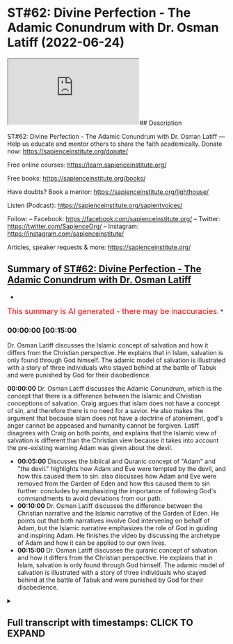 # ST#62: Divine Perfection - The Adamic Conundrum with Dr. Osman Latiff (2022-06-24)

<iframe loading='lazy' allow='autoplay' src='https://www.youtube.com/embed/3wPFspSeMX0'></iframe>## Description

ST#62: Divine Perfection - The Adamic Conundrum with Dr. Osman Latiff
—
Help us educate and mentor others to share the faith academically.
Donate now: <https://sapienceinstitute.org/donate/>

Free online courses: <https://learn.sapienceinstitute.org/>

Free books: <https://sapienceinstitute.org/books/>

Have doubts? Book a mentor: <https://sapienceinstitute.org/lighthouse/>

Listen (Podcast): <https://sapienceinstitute.org/sapientvoices/>

Follow:
– Facebook: <https://facebook.com/sapienceinstitute.org/>
– Twitter: <https://twitter.com/SapienceOrg/>
– Instagram: <https://instagram.com/sapienceinstitute/>

Articles, speaker requests & more: <https://sapienceinstitute.org/>

## Summary of [ST#62: Divine Perfection - The Adamic Conundrum with Dr. Osman Latiff](https://www.youtube.com/watch?v=3wPFspSeMX0)

*

<span style="color:red; font-size:125%">This summary is AI generated - there may be inaccuracies</span>. \*

### <a onclick="modifyYTiframeseektime('900')">00:00:00 \[00:15:00</a>

Dr. Osman Latiff discusses the Islamic concept of salvation and how it differs from the Christian perspective. He explains that in Islam, salvation is only found through God himself. The adamic model of salvation is illustrated with a story of three individuals who stayed behind at the battle of Tabuk and were punished by God for their disobedience.

**<a onclick="modifyYTiframeseektime('0')">00:00:00</a>**  Dr. Osman Latiff discusses the Adamic Conundrum, which is the concept that there is a difference between the Islamic and Christian conceptions of salvation. Craig argues that islam does not have a concept of sin, and therefore there is no need for a savior. He also makes the argument that because islam does not have a doctrine of atonement, god's anger cannot be appeased and humanity cannot be forgiven. Latiff disagrees with Craig on both points, and explains that the Islamic view of salvation is different than the Christian view because it takes into account the pre-existing warning Adam was given about the devil.

*   **<a onclick="modifyYTiframeseektime('300')">00:05:00</a>** Discusses the biblical and Quranic concept of "Adam" and "the devil."  highlights how Adam and Eve were tempted by the devil, and how this caused them to sin.  also discusses how Adam and Eve were removed from the Garden of Eden and how this caused them to sin further.  concludes by emphasizing the importance of following God's commandments to avoid deviations from our path.
*   **<a onclick="modifyYTiframeseektime('600')">00:10:00</a>**  Dr. Osman Latiff discusses the difference between the Christian narrative and the Islamic narrative of the Garden of Eden. He points out that both narratives involve God intervening on behalf of Adam, but the Islamic narrative emphasizes the role of God in guiding and inspiring Adam. He finishes the video by discussing the archetype of Adam and how it can be applied to our own lives.
*   **<a onclick="modifyYTiframeseektime('900')">00:15:00</a>**  Dr. Osman Latiff discusses the quranic concept of salvation and how it differs from the Christian perspective. He explains that in Islam, salvation is only found through God himself. The adamic model of salvation is illustrated with a story of three individuals who stayed behind at the battle of Tabuk and were punished by God for their disobedience.

<details><summary><h2>Full transcript with timestamps: CLICK TO EXPAND</h2></summary>

<a onclick="modifyYTiframeseektime('6)')">0:00:06 assalamualaikum welcome to sapient</a> <a onclick="modifyYTiframeseektime('8)')">0:00:08 thoughts it's dr humanity from going</a> <a onclick="modifyYTiframeseektime('9)')">0:00:09 through my book divine perfection</a> <a onclick="modifyYTiframeseektime('11)')">0:00:11 christianity and islam on sin and</a> <a onclick="modifyYTiframeseektime('12)')">0:00:12 salvation published this year by</a> <a onclick="modifyYTiframeseektime('13)')">0:00:13 sapience institute we have of course</a> <a onclick="modifyYTiframeseektime('15)')">0:00:15 unpacked quite a bit already about</a> <a onclick="modifyYTiframeseektime('17)')">0:00:17 arguments presented by our christian</a> <a onclick="modifyYTiframeseektime('19)')">0:00:19 friends detractors william lane craig</a> <a onclick="modifyYTiframeseektime('22)')">0:00:22 and others before and after him who make</a> <a onclick="modifyYTiframeseektime('24)')">0:00:24 these arguments about islamic theism in</a> <a onclick="modifyYTiframeseektime('27)')">0:00:27 fact craig makes three primary arguments</a> <a onclick="modifyYTiframeseektime('30)')">0:00:30 about allah being not maximally</a> <a onclick="modifyYTiframeseektime('32)')">0:00:32 omniscient therefore making a mistake in</a> <a onclick="modifyYTiframeseektime('34)')">0:00:34 the trinity in the quranic outlook we've</a> <a onclick="modifyYTiframeseektime('37)')">0:00:37 been through that very very cohesively</a> <a onclick="modifyYTiframeseektime('40)')">0:00:40 and</a> <a onclick="modifyYTiframeseektime('40)')">0:00:40 and thoroughly now of course the second</a> <a onclick="modifyYTiframeseektime('43)')">0:00:43 argument perhaps is the most is the most</a> <a onclick="modifyYTiframeseektime('45)')">0:00:45 important of all the arguments that</a> <a onclick="modifyYTiframeseektime('46)')">0:00:46 craig makes</a> <a onclick="modifyYTiframeseektime('48)')">0:00:48 and in fact the biggest one between us</a> <a onclick="modifyYTiframeseektime('50)')">0:00:50 and our christian friends james langford</a> <a onclick="modifyYTiframeseektime('52)')">0:00:52 in his very seminal thesis about some</a> <a onclick="modifyYTiframeseektime('56)')">0:00:56 you know ideas about christian mission</a> <a onclick="modifyYTiframeseektime('57)')">0:00:57 to muslims says that muslims have no</a> <a onclick="modifyYTiframeseektime('61)')">0:01:01 doctrine of sin</a> <a onclick="modifyYTiframeseektime('62)')">0:01:02 that he says that there is no concept of</a> <a onclick="modifyYTiframeseektime('64)')">0:01:04 an estrangement between god and humanity</a> <a onclick="modifyYTiframeseektime('67)')">0:01:07 in islam and therefore there's no need</a> <a onclick="modifyYTiframeseektime('69)')">0:01:09 for reconciliation between god and man</a> <a onclick="modifyYTiframeseektime('71)')">0:01:11 therefore no need for a savior he's not</a> <a onclick="modifyYTiframeseektime('73)')">0:01:13 the first in fact to make that argument</a> <a onclick="modifyYTiframeseektime('74)')">0:01:14 see our marsh in his work says that you</a> <a onclick="modifyYTiframeseektime('77)')">0:01:17 know only and if ever the muslims see</a> <a onclick="modifyYTiframeseektime('80)')">0:01:20 themselves as inherently sinful in the</a> <a onclick="modifyYTiframeseektime('83)')">0:01:23 eyes of god will they ever see the need</a> <a onclick="modifyYTiframeseektime('85)')">0:01:25 for a savior now the the fundamental</a> <a onclick="modifyYTiframeseektime('88)')">0:01:28 thing here is that they're both arguing</a> <a onclick="modifyYTiframeseektime('89)')">0:01:29 similar things about does islam have a</a> <a onclick="modifyYTiframeseektime('92)')">0:01:32 concept of sin what is sin in islam does</a> <a onclick="modifyYTiframeseektime('95)')">0:01:35 sin create the sense of a distance or a</a> <a onclick="modifyYTiframeseektime('97)')">0:01:37 strange assumption between us and god</a> <a onclick="modifyYTiframeseektime('100)')">0:01:40 and is there a need at the end of the</a> <a onclick="modifyYTiframeseektime('101)')">0:01:41 day for a savior now craig of course</a> <a onclick="modifyYTiframeseektime('104)')">0:01:44 makes that same argument they all make</a> <a onclick="modifyYTiframeseektime('106)')">0:01:46 the same argument there is nothing new</a> <a onclick="modifyYTiframeseektime('108)')">0:01:48 it's all the same things that they're</a> <a onclick="modifyYTiframeseektime('110)')">0:01:50 saying</a> <a onclick="modifyYTiframeseektime('111)')">0:01:51 now craig's second argument that he</a> <a onclick="modifyYTiframeseektime('112)')">0:01:52 makes in his website reasonable faith</a> <a onclick="modifyYTiframeseektime('114)')">0:01:54 and his videos and in his debates is the</a> <a onclick="modifyYTiframeseektime('116)')">0:01:56 same one about the fact that the</a> <a onclick="modifyYTiframeseektime('119)')">0:01:59 doctrine of salvation what we call</a> <a onclick="modifyYTiframeseektime('121)')">0:02:01 soteriology in islam is not sufficient</a> <a onclick="modifyYTiframeseektime('124)')">0:02:04 in representing god's maximal holiness</a> <a onclick="modifyYTiframeseektime('127)')">0:02:07 whereas in christianity through that</a> <a onclick="modifyYTiframeseektime('130)')">0:02:10 price paid uh from jesus christ on the</a> <a onclick="modifyYTiframeseektime('133)')">0:02:13 cross that's enough enough and</a> <a onclick="modifyYTiframeseektime('135)')">0:02:15 sufficient for god's wrath to be</a> <a onclick="modifyYTiframeseektime('137)')">0:02:17 appeased and therefore god forgives</a> <a onclick="modifyYTiframeseektime('139)')">0:02:19 humanity and therefore god loves</a> <a onclick="modifyYTiframeseektime('141)')">0:02:21 humanity and so on and so forth now of</a> <a onclick="modifyYTiframeseektime('142)')">0:02:22 course in the last episode we went</a> <a onclick="modifyYTiframeseektime('144)')">0:02:24 through christian atonement theories and</a> <a onclick="modifyYTiframeseektime('146)')">0:02:26 as you remember herring there were many</a> <a onclick="modifyYTiframeseektime('148)')">0:02:28 many of them there was of course that</a> <a onclick="modifyYTiframeseektime('150)')">0:02:30 that primal one of of augustine and the</a> <a onclick="modifyYTiframeseektime('154)')">0:02:34 devil ransom theory christus victor</a> <a onclick="modifyYTiframeseektime('156)')">0:02:36 theory uranuses theories uh origins</a> <a onclick="modifyYTiframeseektime('159)')">0:02:39 theories there was the</a> <a onclick="modifyYTiframeseektime('160)')">0:02:40 uh athanasius's mystical theory there</a> <a onclick="modifyYTiframeseektime('163)')">0:02:43 was uh anselm's satisfaction theory the</a> <a onclick="modifyYTiframeseektime('166)')">0:02:46 one before that of gregory evnessa and</a> <a onclick="modifyYTiframeseektime('168)')">0:02:48 the fish hook theory the one much after</a> <a onclick="modifyYTiframeseektime('170)')">0:02:50 that of calvin and penal substitution</a> <a onclick="modifyYTiframeseektime('171)')">0:02:51 theory and all these theories were in</a> <a onclick="modifyYTiframeseektime('173)')">0:02:53 attempt by christian theologians some of</a> <a onclick="modifyYTiframeseektime('175)')">0:02:55 them church fathers to make sense of</a> <a onclick="modifyYTiframeseektime('178)')">0:02:58 what happened between god and humanity</a> <a onclick="modifyYTiframeseektime('181)')">0:03:01 humanity through jesus christ in the</a> <a onclick="modifyYTiframeseektime('183)')">0:03:03 whole cosmic order of things and the</a> <a onclick="modifyYTiframeseektime('185)')">0:03:05 fundamental position of adam us human</a> <a onclick="modifyYTiframeseektime('188)')">0:03:08 beings as his progeny in light of the</a> <a onclick="modifyYTiframeseektime('190)')">0:03:10 sacrificial model presented by jesus</a> <a onclick="modifyYTiframeseektime('193)')">0:03:13 christ as a way for sins our sins adam's</a> <a onclick="modifyYTiframeseektime('196)')">0:03:16 sins to be atoned for and therefore</a> <a onclick="modifyYTiframeseektime('198)')">0:03:18 god's anger to be appeased and for us</a> <a onclick="modifyYTiframeseektime('200)')">0:03:20 therefore to be forgiven those were</a> <a onclick="modifyYTiframeseektime('202)')">0:03:22 atonement theories and there are of</a> <a onclick="modifyYTiframeseektime('204)')">0:03:24 course some that are being developed and</a> <a onclick="modifyYTiframeseektime('206)')">0:03:26 evolving over time uh over the christian</a> <a onclick="modifyYTiframeseektime('210)')">0:03:30 centuries</a> <a onclick="modifyYTiframeseektime('211)')">0:03:31 uh now</a> <a onclick="modifyYTiframeseektime('212)')">0:03:32 how do we and how do we understand that</a> <a onclick="modifyYTiframeseektime('215)')">0:03:35 or appreciate that in light of the</a> <a onclick="modifyYTiframeseektime('217)')">0:03:37 quranic the islamic the prophetic</a> <a onclick="modifyYTiframeseektime('219)')">0:03:39 discourse about salvation if that's the</a> <a onclick="modifyYTiframeseektime('222)')">0:03:42 way that christians perceive of it how</a> <a onclick="modifyYTiframeseektime('223)')">0:03:43 do we perceive of it remember we said</a> <a onclick="modifyYTiframeseektime('225)')">0:03:45 initially that there is much that we</a> <a onclick="modifyYTiframeseektime('227)')">0:03:47 agree with with our christian friends</a> <a onclick="modifyYTiframeseektime('228)')">0:03:48 that we both believe in similar things</a> <a onclick="modifyYTiframeseektime('230)')">0:03:50 about adam about god about not from the</a> <a onclick="modifyYTiframeseektime('232)')">0:03:52 the particular tree uh to enjoy the</a> <a onclick="modifyYTiframeseektime('235)')">0:03:55 garden him and his wife we both believe</a> <a onclick="modifyYTiframeseektime('237)')">0:03:57 that we both believe in the devil the</a> <a onclick="modifyYTiframeseektime('239)')">0:03:59 devil of course has a plan and and we</a> <a onclick="modifyYTiframeseektime('241)')">0:04:01 all believe in that stuff but the</a> <a onclick="modifyYTiframeseektime('243)')">0:04:03 quranic outline is remarkably</a> <a onclick="modifyYTiframeseektime('246)')">0:04:06 different in fact uniquely different</a> <a onclick="modifyYTiframeseektime('249)')">0:04:09 than our christian friends</a> <a onclick="modifyYTiframeseektime('251)')">0:04:11 outline presented to them in the bible</a> <a onclick="modifyYTiframeseektime('253)')">0:04:13 or at least even not so much from the</a> <a onclick="modifyYTiframeseektime('255)')">0:04:15 bible but in fact in their theoretical</a> <a onclick="modifyYTiframeseektime('257)')">0:04:17 developments in their history and that's</a> <a onclick="modifyYTiframeseektime('259)')">0:04:19 a lot a lot to say about that</a> <a onclick="modifyYTiframeseektime('261)')">0:04:21 so what happens then how is it presented</a> <a onclick="modifyYTiframeseektime('263)')">0:04:23 in the quran what happens with adam in</a> <a onclick="modifyYTiframeseektime('265)')">0:04:25 the quran that is the subject of of this</a> <a onclick="modifyYTiframeseektime('268)')">0:04:28 series here now this is in light of what</a> <a onclick="modifyYTiframeseektime('270)')">0:04:30 i call what the book terms the adamic</a> <a onclick="modifyYTiframeseektime('272)')">0:04:32 conundrum now in the quran is presented</a> <a onclick="modifyYTiframeseektime('275)')">0:04:35 like this</a> <a onclick="modifyYTiframeseektime('276)')">0:04:36 allah of course had forewarned adam and</a> <a onclick="modifyYTiframeseektime('279)')">0:04:39 his wife not to eat from a particular</a> <a onclick="modifyYTiframeseektime('281)')">0:04:41 tree</a> <a onclick="modifyYTiframeseektime('282)')">0:04:42 and allah says</a> <a onclick="modifyYTiframeseektime('284)')">0:04:44 beware of the devil right in the fight</a> <a onclick="modifyYTiframeseektime('286)')">0:04:46 in the quran says</a> <a onclick="modifyYTiframeseektime('287)')">0:04:47 beware of the devil because he is your</a> <a onclick="modifyYTiframeseektime('289)')">0:04:49 enemy</a> <a onclick="modifyYTiframeseektime('291)')">0:04:51 so take him therefore as an enemy adam</a> <a onclick="modifyYTiframeseektime('293)')">0:04:53 was pre-warned we're also warned about</a> <a onclick="modifyYTiframeseektime('295)')">0:04:55 the devil in our lives as well remember</a> <a onclick="modifyYTiframeseektime('298)')">0:04:58 of course in the quranic paradigm human</a> <a onclick="modifyYTiframeseektime('300)')">0:05:00 beings all of us are weak frail prone to</a> <a onclick="modifyYTiframeseektime('304)')">0:05:04 sin</a> <a onclick="modifyYTiframeseektime('305)')">0:05:05 we're not perfect creatures we're</a> <a onclick="modifyYTiframeseektime('307)')">0:05:07 imperfect creatures that means we have a</a> <a onclick="modifyYTiframeseektime('309)')">0:05:09 capacity to do good</a> <a onclick="modifyYTiframeseektime('311)')">0:05:11 and capacity to do sin a beautiful</a> <a onclick="modifyYTiframeseektime('314)')">0:05:14 verses which is outlined in israel</a> <a onclick="modifyYTiframeseektime('316)')">0:05:16 in the quran in which allah says</a> <a onclick="modifyYTiframeseektime('321)')">0:05:21 foreign</a> <a onclick="modifyYTiframeseektime('325)')">0:05:25 beautiful verses what do they say they</a> <a onclick="modifyYTiframeseektime('328)')">0:05:28 say that</a> <a onclick="modifyYTiframeseektime('329)')">0:05:29 consider the self consider yourself</a> <a onclick="modifyYTiframeseektime('332)')">0:05:32 myself yourself</a> <a onclick="modifyYTiframeseektime('334)')">0:05:34 how it's formed</a> <a onclick="modifyYTiframeseektime('336)')">0:05:36 and how it could be inspired by</a> <a onclick="modifyYTiframeseektime('339)')">0:05:39 by depravity by moral depravities but</a> <a onclick="modifyYTiframeseektime('342)')">0:05:42 also inspired by</a> <a onclick="modifyYTiframeseektime('344)')">0:05:44 saintliness</a> <a onclick="modifyYTiframeseektime('345)')">0:05:45 by moral goodness by goodness by good</a> <a onclick="modifyYTiframeseektime('349)')">0:05:49 character right so human beings have</a> <a onclick="modifyYTiframeseektime('352)')">0:05:52 both potentials to do</a> <a onclick="modifyYTiframeseektime('354)')">0:05:54 wondrous dazzling acts of kindness of</a> <a onclick="modifyYTiframeseektime('357)')">0:05:57 mercy of sympathy of empathy of love all</a> <a onclick="modifyYTiframeseektime('360)')">0:06:00 of that but also evil acts hideous acts</a> <a onclick="modifyYTiframeseektime('363)')">0:06:03 reprehensible acts as well in fact the</a> <a onclick="modifyYTiframeseektime('366)')">0:06:06 world of course is a witness to both of</a> <a onclick="modifyYTiframeseektime('368)')">0:06:08 these currents and trends but then the</a> <a onclick="modifyYTiframeseektime('371)')">0:06:11 next verse says</a> <a onclick="modifyYTiframeseektime('373)')">0:06:13 successful is he that purifies it</a> <a onclick="modifyYTiframeseektime('376)')">0:06:16 meaning purifies himself</a> <a onclick="modifyYTiframeseektime('378)')">0:06:18 that that's the undertaking the task</a> <a onclick="modifyYTiframeseektime('380)')">0:06:20 that is set out to man from god</a> <a onclick="modifyYTiframeseektime('382)')">0:06:22 successful is the one that purifies</a> <a onclick="modifyYTiframeseektime('384)')">0:06:24 himself that works labors in that task</a> <a onclick="modifyYTiframeseektime('387)')">0:06:27 day and night all the time that's</a> <a onclick="modifyYTiframeseektime('389)')">0:06:29 success and that loss is the one that</a> <a onclick="modifyYTiframeseektime('391)')">0:06:31 buries it buries himself this allows</a> <a onclick="modifyYTiframeseektime('393)')">0:06:33 himself to reach heights of moral</a> <a onclick="modifyYTiframeseektime('396)')">0:06:36 goodness of moral character of excellent</a> <a onclick="modifyYTiframeseektime('398)')">0:06:38 beautiful behavior beautiful conduct</a> <a onclick="modifyYTiframeseektime('400)')">0:06:40 beautiful acts of worship and so on and</a> <a onclick="modifyYTiframeseektime('402)')">0:06:42 so forth so therefore we have both of</a> <a onclick="modifyYTiframeseektime('405)')">0:06:45 these strands as human beings and so</a> <a onclick="modifyYTiframeseektime('407)')">0:06:47 therefore uh adam therefore when he sins</a> <a onclick="modifyYTiframeseektime('411)')">0:06:51 against allah well the way it's</a> <a onclick="modifyYTiframeseektime('413)')">0:06:53 presented in the quran is not exactly</a> <a onclick="modifyYTiframeseektime('414)')">0:06:54 like that either so we know therefore</a> <a onclick="modifyYTiframeseektime('416)')">0:06:56 that the devil exists and the devil</a> <a onclick="modifyYTiframeseektime('419)')">0:06:59 goes to or we don't know in fact if it</a> <a onclick="modifyYTiframeseektime('421)')">0:07:01 was to eve or adam first except that</a> <a onclick="modifyYTiframeseektime('424)')">0:07:04 they're both blamed for that mistake</a> <a onclick="modifyYTiframeseektime('427)')">0:07:07 that they make</a> <a onclick="modifyYTiframeseektime('428)')">0:07:08 now of course in the quran allah calls</a> <a onclick="modifyYTiframeseektime('430)')">0:07:10 it many things allah calls it an act of</a> <a onclick="modifyYTiframeseektime('432)')">0:07:12 disobedience that's true allah calls</a> <a onclick="modifyYTiframeseektime('435)')">0:07:15 they were misled deceived by the devil</a> <a onclick="modifyYTiframeseektime('438)')">0:07:18 allah says there was a case of</a> <a onclick="modifyYTiframeseektime('440)')">0:07:20 forgetfulness from from adam</a> <a onclick="modifyYTiframeseektime('442)')">0:07:22 forgetfulness perhaps of many things</a> <a onclick="modifyYTiframeseektime('443)')">0:07:23 maybe he forgot therefore the great</a> <a onclick="modifyYTiframeseektime('445)')">0:07:25 undertaking that god gave him in the</a> <a onclick="modifyYTiframeseektime('447)')">0:07:27 first place he forgot his responsibility</a> <a onclick="modifyYTiframeseektime('449)')">0:07:29 between him and god he forgot the great</a> <a onclick="modifyYTiframeseektime('453)')">0:07:33 deceptive character and potential of the</a> <a onclick="modifyYTiframeseektime('456)')">0:07:36 devil he forgot</a> <a onclick="modifyYTiframeseektime('457)')">0:07:37 but in this verse in the in the second</a> <a onclick="modifyYTiframeseektime('460)')">0:07:40 chapter of the quran it's outlined</a> <a onclick="modifyYTiframeseektime('461)')">0:07:41 beautifully in that allah says that the</a> <a onclick="modifyYTiframeseektime('464)')">0:07:44 devil</a> <a onclick="modifyYTiframeseektime('467)')">0:07:47 allah says that the devil caused them</a> <a onclick="modifyYTiframeseektime('469)')">0:07:49 both to slip</a> <a onclick="modifyYTiframeseektime('471)')">0:07:51 the word used here is the word zel which</a> <a onclick="modifyYTiframeseektime('473)')">0:07:53 is stumble or slip now of course in the</a> <a onclick="modifyYTiframeseektime('476)')">0:07:56 book of genesis the bible is called the</a> <a onclick="modifyYTiframeseektime('478)')">0:07:58 fall</a> <a onclick="modifyYTiframeseektime('478)')">0:07:58 fall kind of connotes like something</a> <a onclick="modifyYTiframeseektime('481)')">0:08:01 that is irrecoverable i mean as you've</a> <a onclick="modifyYTiframeseektime('483)')">0:08:03 fallen now but a slip has different</a> <a onclick="modifyYTiframeseektime('485)')">0:08:05 connotations of while you're slipped and</a> <a onclick="modifyYTiframeseektime('487)')">0:08:07 you stumble but perhaps you're still</a> <a onclick="modifyYTiframeseektime('489)')">0:08:09 able to get back up on your feet that's</a> <a onclick="modifyYTiframeseektime('490)')">0:08:10 the first difference that you'll notice</a> <a onclick="modifyYTiframeseektime('492)')">0:08:12 in the quranic narrative</a> <a onclick="modifyYTiframeseektime('494)')">0:08:14 allah says that the shaitaan the devil</a> <a onclick="modifyYTiframeseektime('496)')">0:08:16 caused them both to</a> <a onclick="modifyYTiframeseektime('497)')">0:08:17 slip</a> <a onclick="modifyYTiframeseektime('498)')">0:08:18 and then they were removed from where</a> <a onclick="modifyYTiframeseektime('499)')">0:08:19 they were meaning in the garden they</a> <a onclick="modifyYTiframeseektime('501)')">0:08:21 were taken out from them placed</a> <a onclick="modifyYTiframeseektime('503)')">0:08:23 elsewhere</a> <a onclick="modifyYTiframeseektime('504)')">0:08:24 now that's the first thing now zell of</a> <a onclick="modifyYTiframeseektime('508)')">0:08:28 course has connotations it's like when</a> <a onclick="modifyYTiframeseektime('509)')">0:08:29 we believe that when we uh leave our</a> <a onclick="modifyYTiframeseektime('511)')">0:08:31 homes in the morning or whatever homes</a> <a onclick="modifyYTiframeseektime('513)')">0:08:33 we say a particular prayer that we say</a> <a onclick="modifyYTiframeseektime('516)')">0:08:36 allah</a> <a onclick="modifyYTiframeseektime('523)')">0:08:43 prophetic prayer that we recite oh allah</a> <a onclick="modifyYTiframeseektime('525)')">0:08:45 i seek refuge with you that i go astray</a> <a onclick="modifyYTiframeseektime('527)')">0:08:47 or leaders as a straight or that i slip</a> <a onclick="modifyYTiframeseektime('529)')">0:08:49 and stumble</a> <a onclick="modifyYTiframeseektime('530)')">0:08:50 right or cause others to slip and</a> <a onclick="modifyYTiframeseektime('531)')">0:08:51 stumble so we all in our lives can slip</a> <a onclick="modifyYTiframeseektime('535)')">0:08:55 and stumble we can lose sight of where</a> <a onclick="modifyYTiframeseektime('537)')">0:08:57 we're going sometimes in life that's a</a> <a onclick="modifyYTiframeseektime('539)')">0:08:59 reflection of our imperfect human</a> <a onclick="modifyYTiframeseektime('542)')">0:09:02 character and nature and of course god</a> <a onclick="modifyYTiframeseektime('544)')">0:09:04 creates us with perfect knowledge and</a> <a onclick="modifyYTiframeseektime('546)')">0:09:06 perfect wisdom that's a key fundamental</a> <a onclick="modifyYTiframeseektime('549)')">0:09:09 point for us to emphasize god creates us</a> <a onclick="modifyYTiframeseektime('551)')">0:09:11 with perfect knowledge and perfect</a> <a onclick="modifyYTiframeseektime('552)')">0:09:12 wisdom knowing of course this is who we</a> <a onclick="modifyYTiframeseektime('554)')">0:09:14 are this is our capacity our potential</a> <a onclick="modifyYTiframeseektime('557)')">0:09:17 and these are ways of course we could be</a> <a onclick="modifyYTiframeseektime('559)')">0:09:19 led astray but we have to be on our god</a> <a onclick="modifyYTiframeseektime('561)')">0:09:21 the quran says by the way in the quran</a> <a onclick="modifyYTiframeseektime('563)')">0:09:23 we have the word</a> <a onclick="modifyYTiframeseektime('566)')">0:09:26 which means deviation straying</a> <a onclick="modifyYTiframeseektime('569)')">0:09:29 misleading</a> <a onclick="modifyYTiframeseektime('570)')">0:09:30 repeated more than 200 times in the</a> <a onclick="modifyYTiframeseektime('572)')">0:09:32 quran</a> <a onclick="modifyYTiframeseektime('574)')">0:09:34 straying misleading deviating but we</a> <a onclick="modifyYTiframeseektime('576)')">0:09:36 also have the word wakaya wakka is where</a> <a onclick="modifyYTiframeseektime('579)')">0:09:39 we get the word taqwa from which means</a> <a onclick="modifyYTiframeseektime('580)')">0:09:40 protection which means safeguarding</a> <a onclick="modifyYTiframeseektime('583)')">0:09:43 repeated through and through the quran</a> <a onclick="modifyYTiframeseektime('585)')">0:09:45 as a way of pushing back offsetting the</a> <a onclick="modifyYTiframeseektime('588)')">0:09:48 dangers of dalala of deviation of</a> <a onclick="modifyYTiframeseektime('591)')">0:09:51 straying of of of misleading and going</a> <a onclick="modifyYTiframeseektime('594)')">0:09:54 astray and so the next verse now is is</a> <a onclick="modifyYTiframeseektime('597)')">0:09:57 very essential and key for us in showing</a> <a onclick="modifyYTiframeseektime('600)')">0:10:00 the difference between us</a> <a onclick="modifyYTiframeseektime('601)')">0:10:01 and the christian narrative which ends</a> <a onclick="modifyYTiframeseektime('603)')">0:10:03 up in a lot of confusion a lot of</a> <a onclick="modifyYTiframeseektime('605)')">0:10:05 ambiguity with all of these atonement</a> <a onclick="modifyYTiframeseektime('607)')">0:10:07 theories are proposed and still</a> <a onclick="modifyYTiframeseektime('608)')">0:10:08 developing and evolving and that is this</a> <a onclick="modifyYTiframeseektime('611)')">0:10:11 verse that allah quran says</a> <a onclick="modifyYTiframeseektime('618)')">0:10:18 what does it say it says therefore so</a> <a onclick="modifyYTiframeseektime('620)')">0:10:20 adam slept therefore was removed from</a> <a onclick="modifyYTiframeseektime('622)')">0:10:22 where he was and then allah says adam</a> <a onclick="modifyYTiframeseektime('625)')">0:10:25 was met with some words from his lord</a> <a onclick="modifyYTiframeseektime('628)')">0:10:28 what does it mean to be met with some</a> <a onclick="modifyYTiframeseektime('629)')">0:10:29 words from his lord what does it mean</a> <a onclick="modifyYTiframeseektime('631)')">0:10:31 adam was met with some words from his</a> <a onclick="modifyYTiframeseektime('633)')">0:10:33 lord it means that adam in this state of</a> <a onclick="modifyYTiframeseektime('637)')">0:10:37 vulnerability because of course he has</a> <a onclick="modifyYTiframeseektime('639)')">0:10:39 sinned and done something against god's</a> <a onclick="modifyYTiframeseektime('641)')">0:10:41 wishes is now stuck because he's there</a> <a onclick="modifyYTiframeseektime('643)')">0:10:43 by him so remember adam is there by</a> <a onclick="modifyYTiframeseektime('645)')">0:10:45 himself with his wife that says no other</a> <a onclick="modifyYTiframeseektime('646)')">0:10:46 prophets around to ask to seek help from</a> <a onclick="modifyYTiframeseektime('648)')">0:10:48 nothing that's just them too right but</a> <a onclick="modifyYTiframeseektime('650)')">0:10:50 there of course is allah there is god</a> <a onclick="modifyYTiframeseektime('652)')">0:10:52 and it's god that they beseech but not</a> <a onclick="modifyYTiframeseektime('654)')">0:10:54 just that they beseech god and ask of</a> <a onclick="modifyYTiframeseektime('656)')">0:10:56 god no that is not even the first thing</a> <a onclick="modifyYTiframeseektime('658)')">0:10:58 that happens</a> <a onclick="modifyYTiframeseektime('659)')">0:10:59 allah says adam was received words from</a> <a onclick="modifyYTiframeseektime('662)')">0:11:02 his lord that means</a> <a onclick="modifyYTiframeseektime('664)')">0:11:04 allah god the lord of the heavens and</a> <a onclick="modifyYTiframeseektime('667)')">0:11:07 the earth the most kind the most</a> <a onclick="modifyYTiframeseektime('668)')">0:11:08 merciful the maximally perfect</a> <a onclick="modifyYTiframeseektime('671)')">0:11:11 the most magnificent the most supreme</a> <a onclick="modifyYTiframeseektime('674)')">0:11:14 allah</a> <a onclick="modifyYTiframeseektime('675)')">0:11:15 taught adam words to say that means</a> <a onclick="modifyYTiframeseektime('678)')">0:11:18 allah inspired adam with words to say in</a> <a onclick="modifyYTiframeseektime('681)')">0:11:21 order for adam to know how to ask god</a> <a onclick="modifyYTiframeseektime('684)')">0:11:24 for forgiveness</a> <a onclick="modifyYTiframeseektime('686)')">0:11:26 it's something fundamentally beautiful</a> <a onclick="modifyYTiframeseektime('688)')">0:11:28 here</a> <a onclick="modifyYTiframeseektime('688)')">0:11:28 that is not so much adam then quickly</a> <a onclick="modifyYTiframeseektime('690)')">0:11:30 asked for forgiveness is that allah</a> <a onclick="modifyYTiframeseektime('693)')">0:11:33 aided adam enabled adam facilitated for</a> <a onclick="modifyYTiframeseektime('697)')">0:11:37 adam that path of seeking for seeking</a> <a onclick="modifyYTiframeseektime('700)')">0:11:40 forgiveness which is remarkable right</a> <a onclick="modifyYTiframeseektime('702)')">0:11:42 and so in adam being taught the words</a> <a onclick="modifyYTiframeseektime('705)')">0:11:45 and we know the words from another verse</a> <a onclick="modifyYTiframeseektime('707)')">0:11:47 in the quran when they both said</a> <a onclick="modifyYTiframeseektime('708)')">0:11:48 they both said</a> <a onclick="modifyYTiframeseektime('716)')">0:11:56 our lord our lord</a> <a onclick="modifyYTiframeseektime('719)')">0:11:59 we have wronged our souls</a> <a onclick="modifyYTiframeseektime('722)')">0:12:02 and if you don't forgive us and have</a> <a onclick="modifyYTiframeseektime('723)')">0:12:03 mercy on us we're going to be of the</a> <a onclick="modifyYTiframeseektime('725)')">0:12:05 losers so what's happening here number</a> <a onclick="modifyYTiframeseektime('727)')">0:12:07 one our lord</a> <a onclick="modifyYTiframeseektime('729)')">0:12:09 number two we've wronged ourselves</a> <a onclick="modifyYTiframeseektime('731)')">0:12:11 injustice on ourselves</a> <a onclick="modifyYTiframeseektime('733)')">0:12:13 number three</a> <a onclick="modifyYTiframeseektime('736)')">0:12:16 you forgive</a> <a onclick="modifyYTiframeseektime('737)')">0:12:17 you are the one that forgives number</a> <a onclick="modifyYTiframeseektime('739)')">0:12:19 four you show mercy and number five if</a> <a onclick="modifyYTiframeseektime('743)')">0:12:23 you do we're successful if you don't</a> <a onclick="modifyYTiframeseektime('745)')">0:12:25 wear losers all of that contained in</a> <a onclick="modifyYTiframeseektime('747)')">0:12:27 that beautiful prayer of adam and his</a> <a onclick="modifyYTiframeseektime('750)')">0:12:30 wife that was inspired upon them taught</a> <a onclick="modifyYTiframeseektime('752)')">0:12:32 to them instructed to them by god</a> <a onclick="modifyYTiframeseektime('754)')">0:12:34 himself enabling adam and all of us adam</a> <a onclick="modifyYTiframeseektime('758)')">0:12:38 is archetypal here all of us as his</a> <a onclick="modifyYTiframeseektime('760)')">0:12:40 progeny to remember the way back to god</a> <a onclick="modifyYTiframeseektime('763)')">0:12:43 whenever we slip and whenever we stumble</a> <a onclick="modifyYTiframeseektime('765)')">0:12:45 in life there is a model</a> <a onclick="modifyYTiframeseektime('767)')">0:12:47 paradigmatic model here for us to always</a> <a onclick="modifyYTiframeseektime('769)')">0:12:49 remember and realize that's how it</a> <a onclick="modifyYTiframeseektime('771)')">0:12:51 happened with adam our father where his</a> <a onclick="modifyYTiframeseektime('774)')">0:12:54 progeny that's how god deals with us</a> <a onclick="modifyYTiframeseektime('776)')">0:12:56 remember we ended the last chapter by by</a> <a onclick="modifyYTiframeseektime('778)')">0:12:58 mentioning the verse in the quran when</a> <a onclick="modifyYTiframeseektime('779)')">0:12:59 allah says</a> <a onclick="modifyYTiframeseektime('782)')">0:13:02 what is your impression</a> <a onclick="modifyYTiframeseektime('784)')">0:13:04 of the lord of the worlds how do we</a> <a onclick="modifyYTiframeseektime('786)')">0:13:06 perceive imagine</a> <a onclick="modifyYTiframeseektime('788)')">0:13:08 of god in light of all these tournament</a> <a onclick="modifyYTiframeseektime('791)')">0:13:11 theories and god</a> <a onclick="modifyYTiframeseektime('792)')">0:13:12 and the blood and the sacrifice and the</a> <a onclick="modifyYTiframeseektime('794)')">0:13:14 the wrath and the all of these things</a> <a onclick="modifyYTiframeseektime('797)')">0:13:17 and now how do we</a> <a onclick="modifyYTiframeseektime('798)')">0:13:18 perceive imagine of god</a> <a onclick="modifyYTiframeseektime('800)')">0:13:20 when we know that that's how god treats</a> <a onclick="modifyYTiframeseektime('802)')">0:13:22 and dealt with</a> <a onclick="modifyYTiframeseektime('804)')">0:13:24 the first of us the first of us our</a> <a onclick="modifyYTiframeseektime('806)')">0:13:26 father</a> <a onclick="modifyYTiframeseektime('807)')">0:13:27 adam when he stumbled he stumbled and he</a> <a onclick="modifyYTiframeseektime('810)')">0:13:30 slipped</a> <a onclick="modifyYTiframeseektime('812)')">0:13:32 in the garden there you know when the</a> <a onclick="modifyYTiframeseektime('813)')">0:13:33 devil when he was deceived by the devil</a> <a onclick="modifyYTiframeseektime('815)')">0:13:35 so therefore allah inspired adam with</a> <a onclick="modifyYTiframeseektime('817)')">0:13:37 the words to say but it doesn't end</a> <a onclick="modifyYTiframeseektime('819)')">0:13:39 there</a> <a onclick="modifyYTiframeseektime('820)')">0:13:40 it doesn't end there because then allah</a> <a onclick="modifyYTiframeseektime('822)')">0:13:42 says</a> <a onclick="modifyYTiframeseektime('823)')">0:13:43 now taba it means to lean towards to</a> <a onclick="modifyYTiframeseektime('827)')">0:13:47 relent towards</a> <a onclick="modifyYTiframeseektime('828)')">0:13:48 that means who's doing it all here it's</a> <a onclick="modifyYTiframeseektime('831)')">0:13:51 god doing it towards adam it is not adam</a> <a onclick="modifyYTiframeseektime('833)')">0:13:53 that is the first actor here it is god</a> <a onclick="modifyYTiframeseektime('836)')">0:13:56 enabling assisting adam when allah says</a> <a onclick="modifyYTiframeseektime('840)')">0:14:00 lean to him by showing him repentance by</a> <a onclick="modifyYTiframeseektime('843)')">0:14:03 showing you by accepting repentance</a> <a onclick="modifyYTiframeseektime('844)')">0:14:04 allah did that and allah is of repenting</a> <a onclick="modifyYTiframeseektime('848)')">0:14:08 and allah is merciful that is a</a> <a onclick="modifyYTiframeseektime('850)')">0:14:10 beautiful model here that we we can</a> <a onclick="modifyYTiframeseektime('852)')">0:14:12 clearly see in this adamic paradigm</a> <a onclick="modifyYTiframeseektime('855)')">0:14:15 right conundrum between us and</a> <a onclick="modifyYTiframeseektime('856)')">0:14:16 christians but really when the quran is</a> <a onclick="modifyYTiframeseektime('858)')">0:14:18 an adamic paradigm an archetype showing</a> <a onclick="modifyYTiframeseektime('861)')">0:14:21 illustrating for us the mercy the</a> <a onclick="modifyYTiframeseektime('863)')">0:14:23 closeness the love of god towards his</a> <a onclick="modifyYTiframeseektime('866)')">0:14:26 creation</a> <a onclick="modifyYTiframeseektime('867)')">0:14:27 even though adam made a mistake and</a> <a onclick="modifyYTiframeseektime('869)')">0:14:29 sinned here against god</a> <a onclick="modifyYTiframeseektime('871)')">0:14:31 or he made a mistake some they say it</a> <a onclick="modifyYTiframeseektime('873)')">0:14:33 was a mistake some they say it was act</a> <a onclick="modifyYTiframeseektime('875)')">0:14:35 of disobedience but in any case it was</a> <a onclick="modifyYTiframeseektime('877)')">0:14:37 something that was not what he wasn't</a> <a onclick="modifyYTiframeseektime('879)')">0:14:39 supposed to do but he did and so now</a> <a onclick="modifyYTiframeseektime('881)')">0:14:41 therefore there was a way out for him in</a> <a onclick="modifyYTiframeseektime('883)')">0:14:43 light of that</a> <a onclick="modifyYTiframeseektime('885)')">0:14:45 in light of that mistake or that sin</a> <a onclick="modifyYTiframeseektime('887)')">0:14:47 that he made now i want to show you one</a> <a onclick="modifyYTiframeseektime('889)')">0:14:49 more thing in light of this just so that</a> <a onclick="modifyYTiframeseektime('890)')">0:14:50 you realize this is not restricted to</a> <a onclick="modifyYTiframeseektime('893)')">0:14:53 adam this is not only about adam so we</a> <a onclick="modifyYTiframeseektime('896)')">0:14:56 have of course clarified a big thing</a> <a onclick="modifyYTiframeseektime('898)')">0:14:58 here in light of</a> <a onclick="modifyYTiframeseektime('900)')">0:15:00 salvation what it means from the islamic</a> <a onclick="modifyYTiframeseektime('902)')">0:15:02 perspective and the christian</a> <a onclick="modifyYTiframeseektime('903)')">0:15:03 perspective a big thing but just to show</a> <a onclick="modifyYTiframeseektime('906)')">0:15:06 you something really remarkable this is</a> <a onclick="modifyYTiframeseektime('907)')">0:15:07 not just about adam you might say</a> <a onclick="modifyYTiframeseektime('910)')">0:15:10 christians might say well that's unique</a> <a onclick="modifyYTiframeseektime('912)')">0:15:12 about adam but what else is there in the</a> <a onclick="modifyYTiframeseektime('914)')">0:15:14 quran what else is there in islam how do</a> <a onclick="modifyYTiframeseektime('916)')">0:15:16 we know that god doesn't deals with us</a> <a onclick="modifyYTiframeseektime('918)')">0:15:18 in the same way that with adam for</a> <a onclick="modifyYTiframeseektime('919)')">0:15:19 example let me show you one beautiful</a> <a onclick="modifyYTiframeseektime('921)')">0:15:21 example from the chapter called atoba in</a> <a onclick="modifyYTiframeseektime('923)')">0:15:23 the quran</a> <a onclick="modifyYTiframeseektime('925)')">0:15:25 this chapter which in fact is called</a> <a onclick="modifyYTiframeseektime('927)')">0:15:27 meaning remains repentance but here you</a> <a onclick="modifyYTiframeseektime('929)')">0:15:29 have a beautiful incident concerning</a> <a onclick="modifyYTiframeseektime('931)')">0:15:31 three individuals these individuals were</a> <a onclick="modifyYTiframeseektime('933)')">0:15:33 three people</a> <a onclick="modifyYTiframeseektime('934)')">0:15:34 who made excuses</a> <a onclick="modifyYTiframeseektime('936)')">0:15:36 for not participating in a very</a> <a onclick="modifyYTiframeseektime('938)')">0:15:38 important one called the battle of tabuk</a> <a onclick="modifyYTiframeseektime('939)')">0:15:39 in the life of the prophet sallallahu</a> <a onclick="modifyYTiframeseektime('941)')">0:15:41 alaihi allah please be upon him</a> <a onclick="modifyYTiframeseektime('943)')">0:15:43 they stayed behind and allah says that</a> <a onclick="modifyYTiframeseektime('945)')">0:15:45 you know</a> <a onclick="modifyYTiframeseektime('947)')">0:15:47 about the three who stayed behind</a> <a onclick="modifyYTiframeseektime('949)')">0:15:49 these three therefore they were wracked</a> <a onclick="modifyYTiframeseektime('951)')">0:15:51 with guilt</a> <a onclick="modifyYTiframeseektime('952)')">0:15:52 knowing of course that they've stayed</a> <a onclick="modifyYTiframeseektime('954)')">0:15:54 behind everybody else has gone there by</a> <a onclick="modifyYTiframeseektime('956)')">0:15:56 themselves now what to do they've made</a> <a onclick="modifyYTiframeseektime('958)')">0:15:58 this sin it's a sin this act of</a> <a onclick="modifyYTiframeseektime('960)')">0:16:00 disobedience against god and so allah</a> <a onclick="modifyYTiframeseektime('963)')">0:16:03 then says the three who remained behind</a> <a onclick="modifyYTiframeseektime('965)')">0:16:05 stayed behind held back</a> <a onclick="modifyYTiframeseektime('970)')">0:16:10 until the earth became squeezed and</a> <a onclick="modifyYTiframeseektime('973)')">0:16:13 tight and restricted</a> <a onclick="modifyYTiframeseektime('975)')">0:16:15 for them even though the earth is</a> <a onclick="modifyYTiframeseektime('977)')">0:16:17 spacious and wide</a> <a onclick="modifyYTiframeseektime('980)')">0:16:20 all right</a> <a onclick="modifyYTiframeseektime('980)')">0:16:20 how do you feel when you've sinned</a> <a onclick="modifyYTiframeseektime('983)')">0:16:23 against god that's how you're supposed</a> <a onclick="modifyYTiframeseektime('984)')">0:16:24 to feel you feel you know guilty you</a> <a onclick="modifyYTiframeseektime('987)')">0:16:27 feel as if the earth is closing in</a> <a onclick="modifyYTiframeseektime('989)')">0:16:29 around you you feel like what what are</a> <a onclick="modifyYTiframeseektime('991)')">0:16:31 you supposed to do you've done something</a> <a onclick="modifyYTiframeseektime('993)')">0:16:33 that is a terrible thing in the eyes of</a> <a onclick="modifyYTiframeseektime('995)')">0:16:35 god right and that's how they felt</a> <a onclick="modifyYTiframeseektime('998)')">0:16:38 and then allah says the earth therefore</a> <a onclick="modifyYTiframeseektime('1000)')">0:16:40 it was as if the earth was squeezed and</a> <a onclick="modifyYTiframeseektime('1002)')">0:16:42 restricted for them</a> <a onclick="modifyYTiframeseektime('1005)')">0:16:45 and their own souls their own selves</a> <a onclick="modifyYTiframeseektime('1008)')">0:16:48 were constricted and tight and</a> <a onclick="modifyYTiframeseektime('1010)')">0:16:50 restricted and squeezed for them they</a> <a onclick="modifyYTiframeseektime('1012)')">0:16:52 felt that sense of agitation</a> <a onclick="modifyYTiframeseektime('1015)')">0:16:55 and distance and they felt that sense of</a> <a onclick="modifyYTiframeseektime('1018)')">0:16:58 inner sense of remorse and then allah</a> <a onclick="modifyYTiframeseektime('1020)')">0:17:00 says</a> <a onclick="modifyYTiframeseektime('1021)')">0:17:01 and they realized</a> <a onclick="modifyYTiframeseektime('1024)')">0:17:04 there is no refuge from god except to</a> <a onclick="modifyYTiframeseektime('1027)')">0:17:07 god</a> <a onclick="modifyYTiframeseektime('1028)')">0:17:08 there is no</a> <a onclick="modifyYTiframeseektime('1029)')">0:17:09 escaping from god except going back to</a> <a onclick="modifyYTiframeseektime('1032)')">0:17:12 god</a> <a onclick="modifyYTiframeseektime('1033)')">0:17:13 no refuge except going back to god the</a> <a onclick="modifyYTiframeseektime('1036)')">0:17:16 only</a> <a onclick="modifyYTiframeseektime('1037)')">0:17:17 salvation they will find is with god</a> <a onclick="modifyYTiframeseektime('1039)')">0:17:19 himself they can't run anywhere or find</a> <a onclick="modifyYTiframeseektime('1042)')">0:17:22 help anywhere or seek assistance in</a> <a onclick="modifyYTiframeseektime('1045)')">0:17:25 anything or anyone or anywhere except</a> <a onclick="modifyYTiframeseektime('1047)')">0:17:27 with god himself</a> <a onclick="modifyYTiframeseektime('1049)')">0:17:29 that's the quranic paradigm about human</a> <a onclick="modifyYTiframeseektime('1052)')">0:17:32 salvation your only safety your only</a> <a onclick="modifyYTiframeseektime('1054)')">0:17:34 security your only peace of mind peace</a> <a onclick="modifyYTiframeseektime('1057)')">0:17:37 of heart</a> <a onclick="modifyYTiframeseektime('1058)')">0:17:38 is in god himself there's nothing else</a> <a onclick="modifyYTiframeseektime('1061)')">0:17:41 there's not in a stone or an idol or in</a> <a onclick="modifyYTiframeseektime('1063)')">0:17:43 a or mary or in jesus or in anybody</a> <a onclick="modifyYTiframeseektime('1066)')">0:17:46 except god himself that's the one that</a> <a onclick="modifyYTiframeseektime('1068)')">0:17:48 you've transgressed against that's the</a> <a onclick="modifyYTiframeseektime('1070)')">0:17:50 one you ask from now right and then</a> <a onclick="modifyYTiframeseektime('1072)')">0:17:52 allah says after this allah says now</a> <a onclick="modifyYTiframeseektime('1074)')">0:17:54 look at the comparison here similarity</a> <a onclick="modifyYTiframeseektime('1076)')">0:17:56 with the with the adamic model paradigm</a> <a onclick="modifyYTiframeseektime('1079)')">0:17:59 allah says</a> <a onclick="modifyYTiframeseektime('1082)')">0:18:02 then allah turned to them so that they</a> <a onclick="modifyYTiframeseektime('1084)')">0:18:04 tend to him</a> <a onclick="modifyYTiframeseektime('1085)')">0:18:05 right then allah turned to them so that</a> <a onclick="modifyYTiframeseektime('1087)')">0:18:07 they turned to him remember in adam's</a> <a onclick="modifyYTiframeseektime('1089)')">0:18:09 case it was allah turned to him first</a> <a onclick="modifyYTiframeseektime('1092)')">0:18:12 taught him first 25 so that he would</a> <a onclick="modifyYTiframeseektime('1094)')">0:18:14 turn to allah the same thing exists here</a> <a onclick="modifyYTiframeseektime('1097)')">0:18:17 then allah turned to them allah relented</a> <a onclick="modifyYTiframeseektime('1099)')">0:18:19 to them</a> <a onclick="modifyYTiframeseektime('1100)')">0:18:20 allah inclined to them so that they</a> <a onclick="modifyYTiframeseektime('1102)')">0:18:22 turned to him in repentance and allah is</a> <a onclick="modifyYTiframeseektime('1105)')">0:18:25 all forgiving allah is all merciful a</a> <a onclick="modifyYTiframeseektime('1106)')">0:18:26 beautiful paradigm here illustrating for</a> <a onclick="modifyYTiframeseektime('1109)')">0:18:29 us that concept of salvation in islam in</a> <a onclick="modifyYTiframeseektime('1112)')">0:18:32 light of the adam the adamic conundrum</a> <a onclick="modifyYTiframeseektime('1115)')">0:18:35 that we find you know going through from</a> <a onclick="modifyYTiframeseektime('1118)')">0:18:38 the biblical narrative to through</a> <a onclick="modifyYTiframeseektime('1120)')">0:18:40 centuries of christian theological</a> <a onclick="modifyYTiframeseektime('1122)')">0:18:42 debate about what happened with adam and</a> <a onclick="modifyYTiframeseektime('1125)')">0:18:45 his kind of cosmic significance between</a> <a onclick="modifyYTiframeseektime('1127)')">0:18:47 himself and god and and us as humans as</a> <a onclick="modifyYTiframeseektime('1129)')">0:18:49 his progeny and of jesus himself</a> <a onclick="modifyYTiframeseektime('1133)')">0:18:53 there's a lot of clarity therefore in</a> <a onclick="modifyYTiframeseektime('1134)')">0:18:54 the quranic in the quranic outlook may</a> <a onclick="modifyYTiframeseektime('1137)')">0:18:57 allah bless you all</a>

</details>

